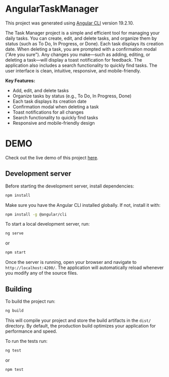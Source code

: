 # AngularTaskManager

This project was generated using [Angular CLI](https://github.com/angular/angular-cli) version 19.2.10.

The Task Manager project is a simple and efficient tool for managing your daily tasks. You can create, edit, and delete tasks, and organize them by status (such as To Do, In Progress, or Done). Each task displays its creation date. When deleting a task, you are prompted with a confirmation modal ("Are you sure"). Any changes you make—such as adding, editing, or deleting a task—will display a toast notification for feedback. The application also includes a search functionality to quickly find tasks. The user interface is clean, intuitive, responsive, and mobile-friendly.

**Key Features:**

- Add, edit, and delete tasks
- Organize tasks by status (e.g., To Do, In Progress, Done)
- Each task displays its creation date
- Confirmation modal when deleting a task
- Toast notifications for all changes
- Search functionality to quickly find tasks
- Responsive and mobile-friendly design

# DEMO

Check out the live demo of this project [here](https://cairana.github.io/angular-task-manager/).

## Development server

Before starting the development server, install dependencies:

```bash
npm install
```

Make sure you have the Angular CLI installed globally. If not, install it with:

```bash
npm install -g @angular/cli
```

To start a local development server, run:

```bash
ng serve
```

or

```bash
npm start
```

Once the server is running, open your browser and navigate to `http://localhost:4200/`. 
The application will automatically reload whenever you modify any of the source files.

## Building

To build the project run:

```bash
ng build
```

This will compile your project and store the build artifacts in the `dist/` directory. 
By default, the production build optimizes your application for performance and speed.

To run the tests run:

```bash
ng test
```
or

```bash
npm test
```

